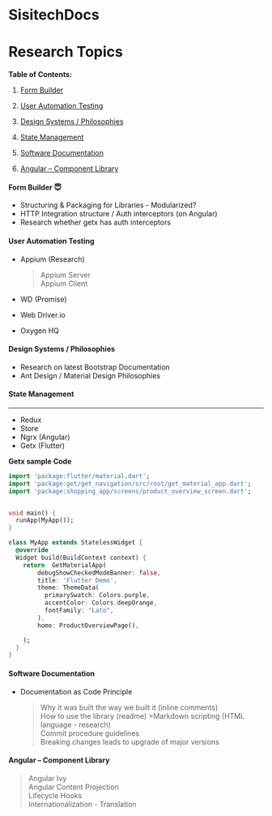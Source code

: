 # SisitechDocs
# Research Topics

**Table of Contents:**

1. [Form Builder](#form-builder)

1. [User Automation Testing](#user-automation-testing)

1. [Design Systems / Philosophies](#design-systems-/-philosophies)

1. [State Management](#state-management)

1. [Software Documentation](#software-documentation)

1. [ Angular – Component Library]( #angular-component-library)



#### Form Builder  :innocent:

- Structuring & Packaging for Libraries - Modularized?
- HTTP Integration structure / Auth interceptors (on Angular)
- Research whether getx has auth interceptors
#### User Automation Testing

- Appium (Research)
   >Appium Server  
   > Appium Client
   
- WD (Promise)  
- Web Driver.io  
- Oxygen HQ
#### Design Systems / Philosophies

- Research on latest Bootstrap Documentation  
- Ant Design / Material Design Philosophies
 
#### State Management
------
- Redux  
- Store  
- Ngrx (Angular)  
- Getx (Flutter)

**Getx sample Code**
```dart 
import 'package:flutter/material.dart';
import 'package:get/get_navigation/src/root/get_material_app.dart';
import 'package:shopping_app/screens/product_overview_screen.dart';


void main() {
  runApp(MyApp());
}

class MyApp extends StatelessWidget {
  @override
  Widget build(BuildContext context) {
    return  GetMaterialApp(
        debugShowCheckedModeBanner: false,
        title: 'Flutter Demo',
        theme: ThemeData(
          primarySwatch: Colors.purple,
          accentColor: Colors.deepOrange,
          fontFamily: "Lato",
        ),
        home: ProductOverviewPage(),

    );
  }
}
```
####  Software Documentation

- Documentation as Code Principle
    > Why it was built the way we built it (inline comments)  
     >How to use the library (readme)
      >Markdown scripting (HTML language - research)  
    Commit procedure guidelines  
    Breaking changes leads to upgrade of major versions
	
#### Angular – Component Library
   > Angular Ivy  
  > Angular Content Projection  
  > Lifecycle Hooks  
> Internationalization - Translation
 

